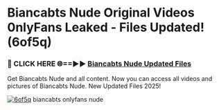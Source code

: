 # Biancabts Nude Original Videos 0nlyFans Leaked - Files Updated! (6of5q)

<h3>🔴 CLICK HERE 🌐==►► <a href="https://tinyurl.com/yrmya6cz" rel="nofollow">Biancabts Nude Updated Files</a></h3>

Get Biancabts Nude and all content. Now you can access all videos and pictures of Biancabts Nude. New Updated Files 2025!

[![6of5q](https://i.imgur.com/FMdXYCs.gif)](https://tinyurl.com/yrmya6cz)
biancabts onlyfans nude